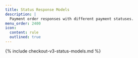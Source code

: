 ```yaml
---
title: Status Response Models
description: |
  Payment order responses with different payment statuses.
menu_order: 2400
icon:
  content: rule
  outlined: true
---
```


{% include checkout-v3-status-models.md %}
